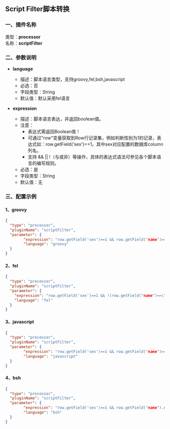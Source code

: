 ## Script Filter脚本转换

### 一、插件名称
类型：**processor**<br/>
名称：**scriptFilter**
### 二、参数说明<br />

- **language**
    - 描述：脚本语言类型，支持groovy,fel,bsh,javascript
    - 必选：否
    - 字段类型：String
    - 默认值：默认采用fel语言


- **expression**
    - 描述：脚本语言表达，并返回boolean值。
    - 注意：
        - 表达式需返回Boolean值！
        - 可通过"row"变量获取到Row行记录集，例如判断性别为1的记录，表达式如：row.getField('sex')==1。其中sex对应配置的数据库column列名。
        - 支持 && || !（与或非）等操作，具体的表达式语法可参见各个脚本语言的编写规则。
    - 必选：是
    - 字段类型：String
    - 默认值：无


### 三、配置示例
#### 1、groovy
```json
{                        
  "type": "processor",                      
  "pluginName": "scriptFilter",            
  "parameter": {                          
        "expression": "row.getField('sex')==1 && row.getField("name")==\"zhangsan\" " ,
        "language": "groovy" 
  }
}
```


#### 2、fel

```json
{
  "type": "processor",
  "pluginName": "scriptFilter",
  "parameter": {
    "expression": "row.getField('sex')==1 && !(row.getField("name")==\"zhangsan\") ",
    "language": "fel"
  }
}
```

#### 3、javascript

```json
{                        
  "type": "processor",                      
  "pluginName": "scriptFilter",            
  "parameter": {                          
        "expression": "row.getField('sex')==1 && row.getField("name")==\"zhangsan\" " ,
        "language": "javascript" 
  }
}
```

#### 4、bsh
```json
{                        
  "type": "processor",                      
  "pluginName": "scriptFilter",            
  "parameter": {                          
        "expression": "row.getField('sex')==1 && row.getField("name").equals(\"zhangsan\") " ,
        "language": "bsh" 
  }
}
```